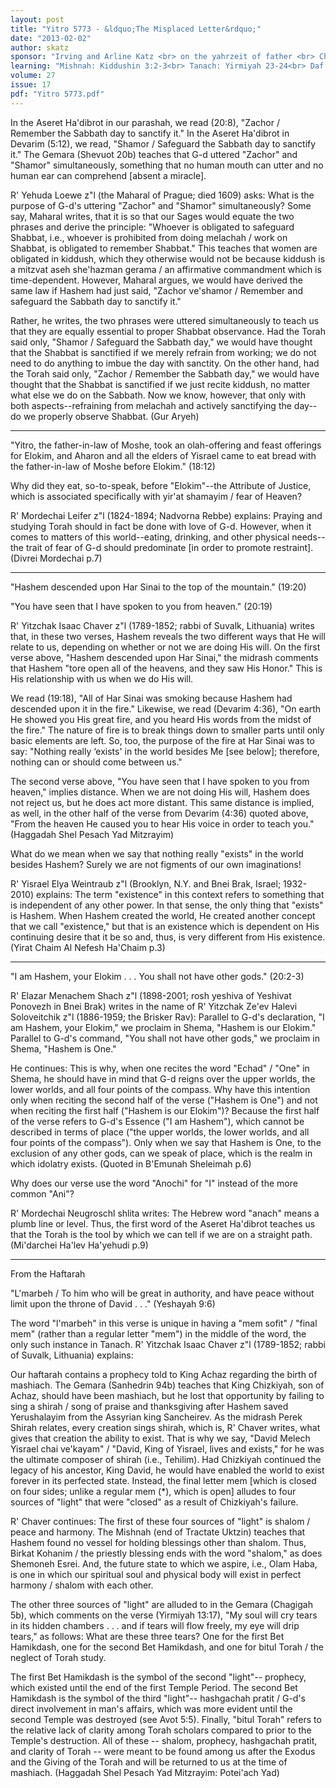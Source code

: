 ```yaml
---
layout: post
title: "Yitro 5773 - &ldquo;The Misplaced Letter&rdquo;"
date: "2013-02-02"
author: skatz
sponsor: "Irving and Arline Katz <br> on the yahrzeit of father <br> Chaim Elizer ben Avigdor Moshe Hakohen a\"h"
learning: "Mishnah: Kiddushin 3:2-3<br> Tanach: Yirmiyah 23-24<br> Daf Yomi (Bavli): Shabbat 122<br> Halachah: Mishnah Berurah 184:6-185:2"
volume: 27
issue: 17
pdf: "Yitro 5773.pdf"
---
```


In the Aseret Ha'dibrot in our parashah, we read (20:8), "Zachor / Remember the Sabbath day to sanctify it." In the Aseret Ha'dibrot in Devarim (5:12), we read, "Shamor / Safeguard the Sabbath day to sanctify it." The Gemara (Shevuot 20b) teaches that G-d uttered "Zachor" and "Shamor" simultaneously, something that no human mouth can utter and no human ear can comprehend \[absent a miracle\].

R' Yehuda Loewe z"l (the Maharal of Prague; died 1609) asks: What is the purpose of G-d's uttering "Zachor" and "Shamor" simultaneously? Some say, Maharal writes, that it is so that our Sages would equate the two phrases and derive the principle: "Whoever is obligated to safeguard Shabbat, i.e., whoever is prohibited from doing melachah / work on Shabbat, is obligated to remember Shabbat." This teaches that women are obligated in kiddush, which they otherwise would not be because kiddush is a mitzvat aseh she'hazman gerama / an affirmative commandment which is time-dependent. However, Maharal argues, we would have derived the same law if Hashem had just said, "Zachor ve'shamor / Remember and safeguard the Sabbath day to sanctify it."

Rather, he writes, the two phrases were uttered simultaneously to teach us that they are equally essential to proper Shabbat observance. Had the Torah said only, "Shamor / Safeguard the Sabbath day," we would have thought that the Shabbat is sanctified if we merely refrain from working; we do not need to do anything to imbue the day with sanctity. On the other hand, had the Torah said only, "Zachor / Remember the Sabbath day," we would have thought that the Shabbat is sanctified if we just recite kiddush, no matter what else we do on the Sabbath. Now we know, however, that only with both aspects--refraining from melachah and actively sanctifying the day--do we properly observe Shabbat. (Gur Aryeh)

********

"Yitro, the father-in-law of Moshe, took an olah-offering and feast offerings for Elokim, and Aharon and all the elders of Yisrael came to eat bread with the father-in-law of Moshe before Elokim." (18:12)

Why did they eat, so-to-speak, before "Elokim"--the Attribute of Justice, which is associated specifically with yir'at shamayim / fear of Heaven?

R' Mordechai Leifer z"l (1824-1894; Nadvorna Rebbe) explains: Praying and studying Torah should in fact be done with love of G-d. However, when it comes to matters of this world--eating, drinking, and other physical needs--the trait of fear of G-d should predominate \[in order to promote restraint\]. (Divrei Mordechai p.7)

********

"Hashem descended upon Har Sinai to the top of the mountain." (19:20)

"You have seen that I have spoken to you from heaven." (20:19)

R' Yitzchak Isaac Chaver z"l (1789-1852; rabbi of Suvalk, Lithuania) writes that, in these two verses, Hashem reveals the two different ways that He will relate to us, depending on whether or not we are doing His will. On the first verse above, "Hashem descended upon Har Sinai," the midrash comments that Hashem "tore open all of the heavens, and they saw His Honor." This is His relationship with us when we do His will.

We read (19:18), "All of Har Sinai was smoking because Hashem had descended upon it in the fire." Likewise, we read (Devarim 4:36), "On earth He showed you His great fire, and you heard His words from the midst of the fire." The nature of fire is to break things down to smaller parts until only basic elements are left. So, too, the purpose of the fire at Har Sinai was to say: "Nothing really &lsquo;exists' in the world besides Me \[see below\]; therefore, nothing can or should come between us."

The second verse above, "You have seen that I have spoken to you from heaven," implies distance. When we are not doing His will, Hashem does not reject us, but he does act more distant. This same distance is implied, as well, in the other half of the verse from Devarim (4:36) quoted above, "From the heaven He caused you to hear His voice in order to teach you." (Haggadah Shel Pesach Yad Mitzrayim)

What do we mean when we say that nothing really "exists" in the world besides Hashem? Surely we are not figments of our own imaginations!

R' Yisrael Elya Weintraub z"l (Brooklyn, N.Y. and Bnei Brak, Israel; 1932-2010) explains: The term "existence" in this context refers to something that is independent of any other power. In that sense, the only thing that "exists" is Hashem. When Hashem created the world, He created another concept that we call "existence," but that is an existence which is dependent on His continuing desire that it be so and, thus, is very different from His existence. (Yirat Chaim Al Nefesh Ha'Chaim p.3)

********

"I am Hashem, your Elokim . . . You shall not have other gods." (20:2-3)

R' Elazar Menachem Shach z"l (1898-2001; rosh yeshiva of Yeshivat Ponovezh in Bnei Brak) writes in the name of R' Yitzchak Ze'ev Halevi Soloveitchik z"l (1886-1959; the Brisker Rav): Parallel to G-d's declaration, "I am Hashem, your Elokim," we proclaim in Shema, "Hashem is our Elokim." Parallel to G-d's command, "You shall not have other gods," we proclaim in Shema, "Hashem is One."

He continues: This is why, when one recites the word "Echad" / "One" in Shema, he should have in mind that G-d reigns over the upper worlds, the lower worlds, and all four points of the compass. Why have this intention only when reciting the second half of the verse ("Hashem is One") and not when reciting the first half ("Hashem is our Elokim")? Because the first half of the verse refers to G-d's Essence ("I am Hashem"), which cannot be described in terms of place ("the upper worlds, the lower worlds, and all four points of the compass"). Only when we say that Hashem is One, to the exclusion of any other gods, can we speak of place, which is the realm in which idolatry exists. (Quoted in B'Emunah Sheleimah p.6)

Why does our verse use the word "Anochi" for "I" instead of the more common "Ani"?

R' Mordechai Neugroschl shlita writes: The Hebrew word "anach" means a plumb line or level. Thus, the first word of the Aseret Ha'dibrot teaches us that the Torah is the tool by which we can tell if we are on a straight path. (Mi'darchei Ha'lev Ha'yehudi p.9)

********

From the Haftarah

"L'marbeh / To him who will be great in authority, and have peace without limit upon the throne of David . . ." (Yeshayah 9:6)

The word "l'marbeh" in this verse is unique in having a "mem sofit" / "final mem" (rather than a regular letter "mem") in the middle of the word, the only such instance in Tanach. R' Yitzchak Isaac Chaver z"l (1789-1852; rabbi of Suvalk, Lithuania) explains:

Our haftarah contains a prophecy told to King Achaz regarding the birth of mashiach. The Gemara (Sanhedrin 94b) teaches that King Chizkiyah, son of Achaz, should have been mashiach, but he lost that opportunity by failing to sing a shirah / song of praise and thanksgiving after Hashem saved Yerushalayim from the Assyrian king Sancheirev. As the midrash Perek Shirah relates, every creation sings shirah, which is, R' Chaver writes, what gives that creation the ability to exist. That is why we say, "David Melech Yisrael chai ve'kayam" / "David, King of Yisrael, lives and exists," for he was the ultimate composer of shirah (i.e., Tehilim). Had Chizkiyah continued the legacy of his ancestor, King David, he would have enabled the world to exist forever in its perfected state. Instead, the final letter mem \[which is closed on four sides; unlike a regular mem (*), which is open\] alludes to four sources of "light" that were "closed" as a result of Chizkiyah's failure.

R' Chaver continues: The first of these four sources of "light" is shalom / peace and harmony. The Mishnah (end of Tractate Uktzin) teaches that Hashem found no vessel for holding blessings other than shalom. Thus, Birkat Kohanim / the priestly blessing ends with the word "shalom," as does Shemoneh Esrei. And, the future state to which we aspire, i.e., Olam Haba, is one in which our spiritual soul and physical body will exist in perfect harmony / shalom with each other.

The other three sources of "light" are alluded to in the Gemara (Chagigah 5b), which comments on the verse (Yirmiyah 13:17), "My soul will cry tears in its hidden chambers . . . and if tears will flow freely, my eye will drip tears," as follows: What are these three tears? One for the first Bet Hamikdash, one for the second Bet Hamikdash, and one for bitul Torah / the neglect of Torah study.

The first Bet Hamikdash is the symbol of the second "light"-- prophecy, which existed until the end of the first Temple Period. The second Bet Hamikdash is the symbol of the third "light"-- hashgachah pratit / G-d's direct involvement in man's affairs, which was more evident until the second Temple was destroyed (see Avot 5:5). Finally, "bitul Torah" refers to the relative lack of clarity among Torah scholars compared to prior to the Temple's destruction. All of these -- shalom, prophecy, hashgachah pratit, and clarity of Torah -- were meant to be found among us after the Exodus and the Giving of the Torah and will be returned to us at the time of mashiach. (Haggadah Shel Pesach Yad Mitzrayim: Potei'ach Yad)

